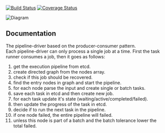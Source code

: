 [![Build Status](https://travis-ci.org/kube-HPC/pipeline-driver.svg?branch=master)](https://travis-ci.org/kube-HPC/pipeline-driver)
[![Coverage Status](https://coveralls.io/repos/github/kube-HPC/pipeline-driver/badge.svg?branch=master)](https://coveralls.io/github/kube-HPC/pipeline-driver?branch=master)


![Diagram](/docs/images/pipeline-driver.png)

## Documentation

The pipeline-driver based on the producer-consumer pattern.  
Each pipeline-driver can only process a single job at a time.
First the task runner consumes a job, then it goes as follows:

1. get the execution pipeline from etcd.
2. create directed graph from the nodes array.
3. check if this job should be recovered.
4. find the entry nodes in graph and start the pipeline.
5. for each node parse the input and create single or batch tasks.
6. save each task in etcd and then create new job.
7. for each task update it's state (waiting/active/completed/failed).
8. then update the progress of the task in etcd.
9. decide if to run the next task in the pipeline.
10. if one node failed, the entire pipeline will failed.
11. unless this node is part of a batch and the batch tolerance lower the total failed.
